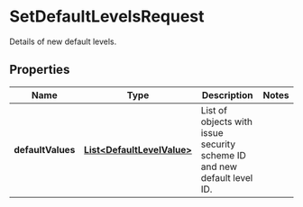 

# SetDefaultLevelsRequest

Details of new default levels.

## Properties

| Name | Type | Description | Notes |
|------------ | ------------- | ------------- | -------------|
|**defaultValues** | [**List&lt;DefaultLevelValue&gt;**](DefaultLevelValue.md) | List of objects with issue security scheme ID and new default level ID. |  |



